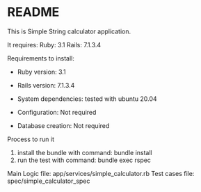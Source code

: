 # README

This is Simple String calculator application.

It requires:
Ruby: 3.1
Rails: 7.1.3.4

Requirements to install:

* Ruby version: 3.1

* Rails version: 7.1.3.4

* System dependencies: tested with ubuntu 20.04

* Configuration: Not required

* Database creation: Not required


Process to run it
 1) install the bundle with command: bundle install
 2) run the test with command: bundle exec rspec

 Main Logic file: app/services/simple_calculator.rb
 Test cases file: spec/simple_calculator_spec



